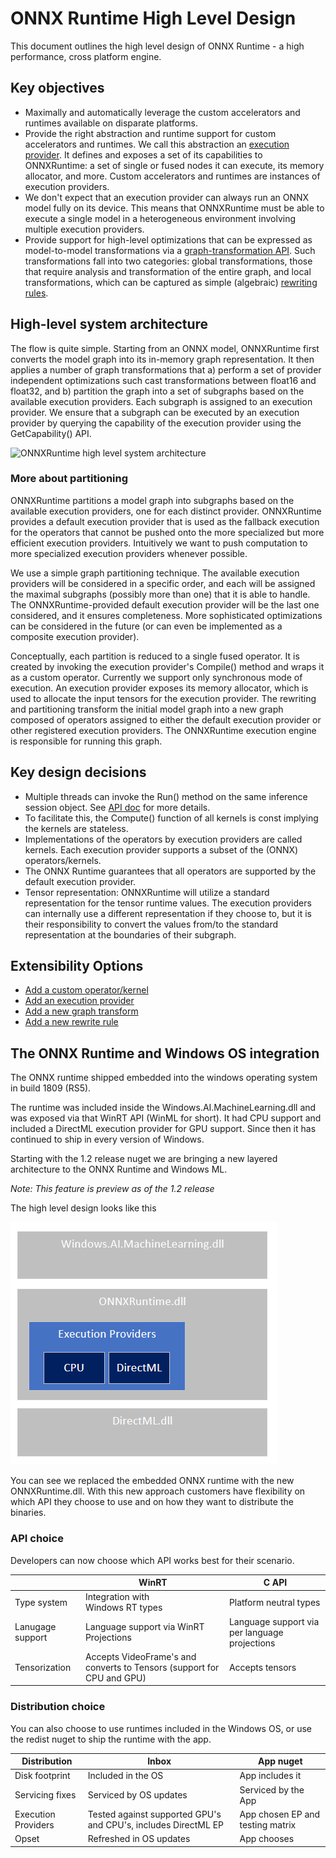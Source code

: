 # ONNX Runtime High Level Design

This document outlines the high level design of
ONNX Runtime - a high performance, cross platform engine.

## Key objectives
* Maximally and automatically leverage the custom accelerators and runtimes
available on disparate platforms.
* Provide the right abstraction and runtime support for custom accelerators and
runtimes. We call this abstraction an [execution
provider](../include/onnxruntime/core/framework/execution_provider.h). It defines and exposes a set of
its capabilities to ONNXRuntime: a set of single or fused nodes it can
execute, its memory allocator, and more. Custom accelerators and runtimes are
instances of execution providers.
* We don't expect that an execution provider can always run an ONNX model fully
on its device. This means that ONNXRuntime must be able to execute a single
model in a heterogeneous environment involving multiple execution providers.
* Provide support for high-level optimizations that can be expressed as
model-to-model transformations via a [graph-transformation
API](../include/onnxruntime/core/optimizer/graph_transformer.h). Such
transformations fall into two categories: global transformations, those that
require analysis and transformation of the entire graph, and local
transformations, which can be captured as simple (algebraic) [rewriting
rules](../include/onnxruntime/core/optimizer/rewrite_rule.h).

## High-level system architecture
The flow is quite simple. Starting from an ONNX model, ONNXRuntime first
converts the model graph into its in-memory graph representation. It then
applies a number of graph transformations that a) perform a set of provider
independent optimizations such cast transformations between float16 and float32, and b) partition the
graph into a set of subgraphs based on the available execution providers. Each
subgraph is assigned to an execution provider. We ensure that a subgraph can be
executed by an execution provider by querying the capability of the execution
provider using the GetCapability() API.

![ONNXRuntime high level system architecture](https://azurecomcdn.azureedge.net/mediahandler/acomblog/media/Default/blog/228d22d3-6e3e-48b1-811c-1d48353f031c.png)

### More about partitioning
ONNXRuntime partitions a model graph into subgraphs based on the available execution providers, one for each distinct provider. ONNXRuntime provides
a default execution provider that is used as the fallback execution for the
operators that cannot be pushed onto the more specialized but more efficient
execution providers. Intuitively we want to push computation to more
specialized execution providers whenever possible.

We use a simple graph partitioning technique. The available execution providers
will be considered in a specific order, and each will be assigned the maximal
subgraphs (possibly more than one) that it is able to handle. The
ONNXRuntime-provided default execution provider will be the last one
considered, and it ensures completeness. More sophisticated optimizations can be
considered in the future (or can even be implemented as a composite execution
provider).

Conceptually, each partition is reduced to a single fused operator. It is
created by invoking the execution provider's Compile() method and wraps it as a
custom operator. Currently we support only synchronous mode of execution. An execution
provider exposes its memory allocator, which is used to allocate the input
tensors for the execution provider. The rewriting and partitioning transform the
initial model graph into a new graph composed of operators assigned to either
the default execution provider or other registered execution
providers. The ONNXRuntime execution engine is responsible for running this graph.

## Key design decisions
* Multiple threads can invoke the Run() method on the same
inference session object. See [API doc](C_API.md) for more details.
* To facilitate this, the Compute() function of all kernels is const
implying the kernels are stateless.
* Implementations of the operators by execution providers are called
kernels. Each execution provider supports a subset of the (ONNX)
operators/kernels.
* The ONNX Runtime guarantees that all operators are supported by the default
execution provider.
* Tensor representation: ONNXRuntime will utilize a standard representation for
the tensor runtime values. The execution providers can internally use a
different representation if they choose to, but it is their responsibility to
convert the values from/to the standard representation at the boundaries of
their subgraph.

## Extensibility Options
* [Add a custom operator/kernel](AddingCustomOp.md)
* [Add an execution provider](AddingExecutionProvider.md)
* [Add a new graph
transform](../include/onnxruntime/core/optimizer/graph_transformer.h)
* [Add a new rewrite rule](../include/onnxruntime/core/optimizer/rewrite_rule.h)

## The ONNX Runtime and Windows OS integration

The ONNX runtime shipped embedded into the windows operating system in build 1809 (RS5).

The runtime was included inside the Windows.AI.MachineLearning.dll and was exposed via that WinRT API (WinML for short).  It had CPU support and included a DirectML execution provider for GPU support.   Since then it has continued to ship in every version of Windows.

Starting with the 1.2 release nuget we are bringing a new layered architecture to the ONNX Runtime and Windows ML.   

*Note:  This feature is preview as of the 1.2 release*

The high level design looks like this

![ONNX + WinML layered architecture](images/layered-architecture.png)

You can see we replaced the embedded ONNX runtime with the new ONNXRuntime.dll.  With this new approach customers have flexibility on which API they choose to use and on how they want to distribute the binaries.

### API choice

Developers can now choose which API works best for their scenario.

||WinRT|C API|
|--|--|--|
|Type system| Integration with <br>Windows RT types| Platform neutral types|
|Lanugage support| Language support via WinRT Projections| Language support via per language projections|
|Tensorization| Accepts VideoFrame's and converts to Tensors (support for CPU and GPU)| Accepts tensors|

### Distribution choice

You can also choose to use runtimes included in the Windows OS, or use the redist nuget to ship the runtime with the app.

|Distribution|Inbox|App nuget|
|--|--|--|
|Disk footprint| Included in the OS| App includes it|
|Servicing fixes| Serviced by OS updates| Serviced by the App|
|Execution Providers| Tested against supported GPU's and CPU's, includes DirectML EP| App chosen EP and testing matrix|
|Opset| Refreshed in OS updates| App chooses|
